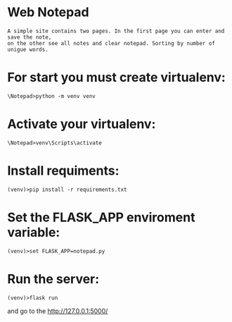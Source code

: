 # Web Notepad
	
	A simple site contains two pages. In the first page you can enter and save the note,
	on the other see all notes and clear notepad. Sorting by number of unigue words.

# For start you must create virtualenv:

	\Notepad>python -m venv venv

# Activate your virtualenv:	
	
	\Notepad>venv\Scripts\activate

# Install requiments:
	
	(venv)>pip install -r requirements.txt

# Set the FLASK_APP enviroment variable:

	(venv)>set FLASK_APP=notepad.py

# Run the server:
	
	(venv)>flask run
 
  and go to the http://127.0.0.1:5000/